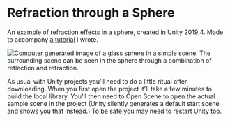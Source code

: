 # Refraction through a Sphere
An example of refraction effects in a sphere, created in Unity 2019.4. Made to accompany [a tutorial](https://samdriver.xyz/articles/sphereRefraction.htm) I wrote.

![Computer generated image of a glass sphere in a simple scene. The surrounding scene can be seen in the sphere through a combination of reflection and refraction.](https://samdriver.xyz/articles/sphereRefraction/headerSphere-small.png)

As usual with Unity projects you'll need to do a little ritual after downloading. When you first open the project it'll take a few minutes to build the local library. You'll then need to Open Scene to open the actual sample scene in the project (Unity silently generates a default start scene and shows you that instead.) To be safe you may need to restart Unity too.

